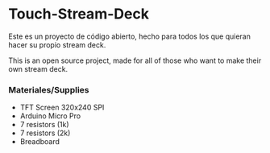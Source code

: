 # Touch-Stream-Deck

Este es un proyecto de código abierto, hecho para todos los que quieran hacer su propio stream deck.

This is an open source project, made for all of those who want to make their own stream deck.

### Materiales/Supplies

- TFT Screen 320x240 SPI
- Arduino Micro Pro
- 7 resistors (1k)
- 7 resistors (2k)
- Breadboard
